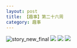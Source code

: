 ```yaml
---
layout: post
title: 【趣事】第二十六周
category: 趣事
---
```

![story_new_final](http://rh8cub8wq.hd-bkt.clouddn.com/img/story_new_final_0322.png)
![](http://rfbyavrvr.hd-bkt.clouddn.com/img/funny-220621-1.jpg)
![](http://rfbyavrvr.hd-bkt.clouddn.com/img/funny-220620-2.jpg)
![](http://rfbyavrvr.hd-bkt.clouddn.com/img/funny-220620-1.jpg)

  




